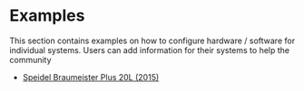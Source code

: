 # Examples

This section contains examples on how to configure hardware / software for individual systems. Users can add information for their systems to help the community 

  * [Speidel Braumeister Plus 20L (2015)](./example-Braumeister.md)
